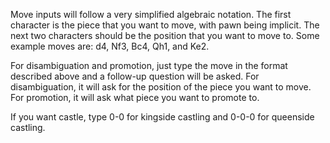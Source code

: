 Move inputs will follow a very simplified algebraic notation. 
The first character is the piece that you want to move, with pawn being implicit. 
The next two characters should be the position that you want to move to. 
Some example moves are: d4, Nf3, Bc4, Qh1, and Ke2. 

For disambiguation and promotion, just type the move in the format described above and a follow-up question will be asked.
For disambiguation, it will ask for the position of the piece you want to move. 
For promotion, it will ask what piece you want to promote to.

If you want castle, type 0-0 for kingside castling and 0-0-0 for queenside castling.